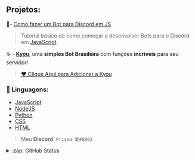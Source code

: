 ## **Projetos:**

🥂- [Como fazer um Bot para Discord em JS](https://github.com/PrysmaEG/BotDiscordJSTutorial)
> Tutorial básico de como começar a desenvolver Bots para o Discord em [JavaScript](https://www.javascript.com) 

 ☕ - **[Kyou](https://discord.com/oauth2/authorize?client_id=824081480070070313&permissions=8&scope=bot)**, uma **simples Bot  Brasileira** com funções **incríveis** para seu servidor!
>  [❤ Clique Aqui para Adicionar a Kyou](https://discord.com/oauth2/authorize?client_id=824081480070070313&permissions=8&scope=bot)

### **🍵 Linguagens:**

- [JavaScript](https://www.javascript.com)
- [NodeJS](https://nodejs.org/en/)
- [Python](https://www.python.org)
- [CSS](https://css-tricks.com)
- [HTML](https://developer.mozilla.org/pt-BR/docs/Web/HTML)


> Meu **Discord**: `Prisma 愛#8802`

<details>
  <summary>:zap: GitHub Status</summary>

  <img align="left" alt="codeSTACKr's GitHub Stats" src="https://github-readme-stats.codestackr.vercel.app/api?username=PrysmaEG129&show_icons=true&hide_border=true" />
